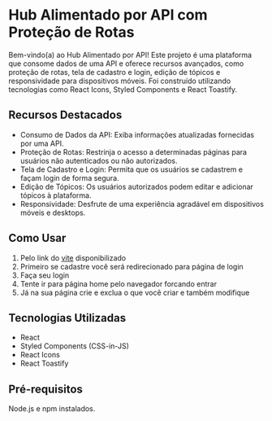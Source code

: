 <body>
    <h1>Hub Alimentado por API com Proteção de Rotas</h1>
    <p>Bem-vindo(a) ao Hub Alimentado por API! Este projeto é uma plataforma que consome dados de uma API e oferece recursos avançados, como proteção de rotas, tela de cadastro e login, edição de tópicos e responsividade para dispositivos móveis. Foi construído utilizando tecnologias como React Icons, Styled Components e React Toastify.</p>
    <h2>Recursos Destacados</h2>
    <ul>
        <li>Consumo de Dados da API: Exiba informações atualizadas fornecidas por uma API.</li>
        <li>Proteção de Rotas: Restrinja o acesso a determinadas páginas para usuários não autenticados ou não autorizados.</li>
        <li>Tela de Cadastro e Login: Permita que os usuários se cadastrem e façam login de forma segura.</li>
        <li>Edição de Tópicos: Os usuários autorizados podem editar e adicionar tópicos à plataforma.</li>
        <li>Responsividade: Desfrute de uma experiência agradável em dispositivos móveis e desktops.</li>
    </ul>
    <h2>Como Usar</h2>
     <ol>
      <li>Pelo link do <a href="https://react-entrega-kenzie-hub-pietro-nog1.vercel.app/">vite</a> disponibilizado </li>
      <li>Primeiro se cadastre você será redirecionado para página de login</li>
      <li>Faça seu login</li>
      <li>Tente ir para página home pelo navegador forcando entrar</li>
      <li>Já na sua página crie e exclua o que você criar e também modifique</li>
    </ol>
    <h2>Tecnologias Utilizadas</h2>
    <ul>
        <li>React</li>
        <li>Styled Components (CSS-in-JS)</li>
        <li>React Icons</li>
        <li>React Toastify</li>
    </ul>
    <h2>Pré-requisitos</h2>
    <p>Node.js e npm instalados.</p>
</body>
